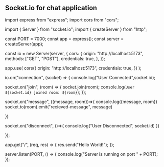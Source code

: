 ## Socket.io for chat application



import express from "express";
import cors from "cors";

import { Server } from "socket.io";
import { createServer } from "http";


const PORT = 7000;
const app = express();
const server = createServer(app);

const io = new Server(server, {
  cors: {
    origin: "http://localhost:5173",
    methods: ["GET", "POST"],
    credentials: true,
  },
});

app.use(
  cors({
    origin: "http://localhost:5173",
    credentials: true,
  })
);

io.on("connection", (socket) => {
  console.log("User Connected",socket.id);


  socket.on("join", (room) => {
    socket.join(room);
    console.log(`User ${socket.id} joined room: ${room}`);
  });

  socket.on("message", ({message, room})=>{
    console.log({message, room})
    socket.to(room).emit("recieved-message", message)

  })
  

  socket.on("disconnect", ()=>{
    console.log("User Disconnected", socket.id)
  })
  
});

app.get("/", (req, res) => {
  res.send("Hello World!");
});

server.listen(PORT, () => {
  console.log("Server is running on port " + PORT);
});
